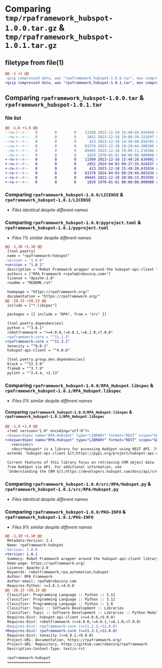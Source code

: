 # Comparing `tmp/rpaframework_hubspot-1.0.0.tar.gz` & `tmp/rpaframework_hubspot-1.0.1.tar.gz`

## filetype from file(1)

```diff
@@ -1 +1 @@
-gzip compressed data, was "rpaframework_hubspot-1.0.0.tar", max compression
+gzip compressed data, was "rpaframework_hubspot-1.0.1.tar", max compression
```

## Comparing `rpaframework_hubspot-1.0.0.tar` & `rpaframework_hubspot-1.0.1.tar`

### file list

```diff
@@ -1,6 +1,6 @@
--rw-r--r--   0        0        0    11560 2023-11-29 15:48:49.824469 rpaframework_hubspot-1.0.0/LICENSE
--rw-r--r--   0        0        0     2052 2023-12-18 19:08:39.321697 rpaframework_hubspot-1.0.0/pyproject.toml
--rw-r--r--   0        0        0      413 2023-12-18 14:50:40.816701 rpaframework_hubspot-1.0.0/README.rst
--rw-r--r--   0        0        0    63378 2023-12-18 19:20:44.208380 rpaframework_hubspot-1.0.0/RPA_Hubspot.libspec
--rw-r--r--   0        0        0    89445 2023-12-18 19:09:11.218386 rpaframework_hubspot-1.0.0/src/RPA/Hubspot.py
--rw-r--r--   0        0        0     1829 1970-01-01 00:00:00.000000 rpaframework_hubspot-1.0.0/PKG-INFO
+-rw-r--r--   0        0        0    11560 2023-12-18 15:49:28.634901 rpaframework_hubspot-1.0.1/LICENSE
+-rw-r--r--   0        0        0     2052 2024-04-03 09:27:35.924437 rpaframework_hubspot-1.0.1/pyproject.toml
+-rw-r--r--   0        0        0      413 2023-12-18 15:49:28.635934 rpaframework_hubspot-1.0.1/README.rst
+-rw-r--r--   0        0        0    63378 2024-04-03 09:28:49.601934 rpaframework_hubspot-1.0.1/RPA_Hubspot.libspec
+-rw-r--r--   0        0        0    89445 2023-12-18 20:08:33.053592 rpaframework_hubspot-1.0.1/src/RPA/Hubspot.py
+-rw-r--r--   0        0        0     1829 1970-01-01 00:00:00.000000 rpaframework_hubspot-1.0.1/PKG-INFO
```

### Comparing `rpaframework_hubspot-1.0.0/LICENSE` & `rpaframework_hubspot-1.0.1/LICENSE`

 * *Files identical despite different names*

### Comparing `rpaframework_hubspot-1.0.0/pyproject.toml` & `rpaframework_hubspot-1.0.1/pyproject.toml`

 * *Files 1% similar despite different names*

```diff
@@ -1,10 +1,10 @@
 [tool.poetry]
 name = "rpaframework-hubspot"
-version = "1.0.0"
+version = "1.0.1"
 description = "Robot Framework wrapper around the hubspot-api-client library."
 authors = ["RPA Framework <rpafw@robocorp.com>"]
 license = "Apache-2.0"
 readme = "README.rst"
 
 homepage = "https://rpaframework.org/"
 documentation = "https://rpaframework.org/"
@@ -28,15 +28,15 @@
 include = ["*.libspec"]
 
 packages = [{ include = "RPA", from = "src" }]
 
 [tool.poetry.dependencies]
 python = "^3.8.1"
 robotframework = ">=4.0.0,!=4.0.1,!=6.1.0,<7.0.0"
-rpaframework-core = "^11.2.3"
+rpaframework-core = "^11.3.1"
 tenacity = "^8.0.1"
 hubspot-api-client = "^4.0.6"
 
 [tool.poetry.group.dev.dependencies]
 black = "^22.3.0"
 flake8 = "^3.7.9"
 pylint = "^2.4.4, <2.13"
```

### Comparing `rpaframework_hubspot-1.0.0/RPA_Hubspot.libspec` & `rpaframework_hubspot-1.0.1/RPA_Hubspot.libspec`

 * *Files 0% similar despite different names*

#### Comparing `rpaframework_hubspot-1.0.0/RPA_Hubspot.libspec` & `rpaframework_hubspot-1.0.1/RPA_Hubspot.libspec`

```diff
@@ -1,9 +1,9 @@
 <?xml version="1.0" encoding="utf-8"?>
-<keywordspec name="RPA.Hubspot" type="LIBRARY" format="REST" scope="GLOBAL" generated="2023-12-18T19:20:44+00:00" specversion="5" source="./RPA/Hubspot.py" lineno="410">
+<keywordspec name="RPA.Hubspot" type="LIBRARY" format="REST" scope="GLOBAL" generated="2024-04-03T09:28:49+00:00" specversion="5" source="./RPA/Hubspot.py" lineno="410">
   <version/>
   <doc>*Hubspot* is a library for accessing HubSpot using REST API. It
 extends `hubspot-api-client &lt;https://pypi.org/project/hubspot-api-client/&gt;`_.
 
 Current features of this library focus on retrieving CRM object data
 from HubSpot via API. For additional information, see
 `Understanding the CRM &lt;https://developers.hubspot.com/docs/api/crm/understanding-the-crm&gt;`_.
```

### Comparing `rpaframework_hubspot-1.0.0/src/RPA/Hubspot.py` & `rpaframework_hubspot-1.0.1/src/RPA/Hubspot.py`

 * *Files identical despite different names*

### Comparing `rpaframework_hubspot-1.0.0/PKG-INFO` & `rpaframework_hubspot-1.0.1/PKG-INFO`

 * *Files 9% similar despite different names*

```diff
@@ -1,10 +1,10 @@
 Metadata-Version: 2.1
 Name: rpaframework-hubspot
-Version: 1.0.0
+Version: 1.0.1
 Summary: Robot Framework wrapper around the hubspot-api-client library.
 Home-page: https://rpaframework.org/
 License: Apache-2.0
 Keywords: robotframework,rpa,automation,hubspot
 Author: RPA Framework
 Author-email: rpafw@robocorp.com
 Requires-Python: >=3.8.1,<4.0.0
@@ -20,15 +20,15 @@
 Classifier: Programming Language :: Python :: 3.11
 Classifier: Programming Language :: Python :: 3.12
 Classifier: Programming Language :: Python :: 3.8
 Classifier: Topic :: Software Development :: Libraries
 Classifier: Topic :: Software Development :: Libraries :: Python Modules
 Requires-Dist: hubspot-api-client (>=4.0.6,<5.0.0)
 Requires-Dist: robotframework (>=4.0.0,!=4.0.1,!=6.1.0,<7.0.0)
-Requires-Dist: rpaframework-core (>=11.2.3,<12.0.0)
+Requires-Dist: rpaframework-core (>=11.3.1,<12.0.0)
 Requires-Dist: tenacity (>=8.0.1,<9.0.0)
 Project-URL: Documentation, https://rpaframework.org/
 Project-URL: Repository, https://github.com/robocorp/rpaframework
 Description-Content-Type: text/x-rst
 
 rpaframework-hubspot
 ====================
```

